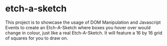 # etch-a-sketch

This project is to showcase the usage of DOM Manipulation and Javascript Events to create an Etch-A-Sketch where boxes you hover over would change in colour, just like a real Etch-A-Sketch. It will feature a 16 by 16 grid of squares for you to draw on.